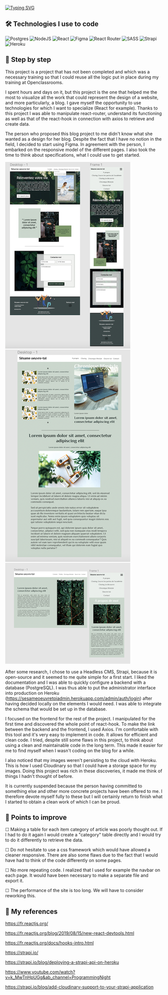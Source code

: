 [![Typing SVG](https://readme-typing-svg.herokuapp.com?color=%23E06F26&size=24&center=true&lines=Welcome+in+my+ReadMe)](https://git.io/typing-svg)

## 🛠 Technologies I use to code

![Postgres](https://img.shields.io/badge/postgres-%23316192.svg?style=for-the-badge&logo=postgresql&logoColor=white) ![NodeJS](https://img.shields.io/badge/node.js-6DA55F?style=for-the-badge&logo=node.js&logoColor=white) ![React](https://img.shields.io/badge/react-%2320232a.svg?style=for-the-badge&logo=react&logoColor=%2361DAFB) ![Figma](https://img.shields.io/badge/figma-%23F24E1E.svg?style=for-the-badge&logo=figma&logoColor=white) ![React Router](https://img.shields.io/badge/React_Router-CA4245?style=for-the-badge&logo=react-router&logoColor=white) ![SASS](https://img.shields.io/badge/SASS-hotpink.svg?style=for-the-badge&logo=SASS&logoColor=white) ![Strapi](https://img.shields.io/badge/strapi-%232E7EEA.svg?style=for-the-badge&logo=strapi&logoColor=white) ![Heroku](https://img.shields.io/badge/heroku-%23430098.svg?style=for-the-badge&logo=heroku&logoColor=white)

## 💾 Step by step

This project is a project that has not been completed and which was a necessary training so that I could reuse all the logic put in place during my training at Openclassrooms.

I spent hours and days on it, but this project is the one that helped me the most to visualize all the work that could represent the design of a website, and more particularly, a blog. I gave myself the opportunity to use technologies for which I want to specialize (React for example). Thanks to this project I was able to manipulate react-router, understand its functioning as well as that of the react-hook in connection with axios to retrieve and create data.

The person who proposed this blog project to me didn't know what she wanted as a design for her blog. Despite the fact that I have no notion in the field, I decided to start using Figma. In agreement with the person, I embarked on the responsive model of the different pages. I also took the time to think about specifications, what I could use to get started.

![Cover](https://github.com/AlineAl/sesame_project/blob/master/src/images/Capture%20d%E2%80%99e%CC%81cran%202022-03-10%20a%CC%80%2021.49.55.png)
![Cover](https://github.com/AlineAl/sesame_project/blob/master/src/images/Capture%20d%E2%80%99e%CC%81cran%202022-03-10%20a%CC%80%2021.50.24.png)
![Cover](https://github.com/AlineAl/sesame_project/blob/master/src/images/Capture%20d%E2%80%99e%CC%81cran%202022-03-10%20a%CC%80%2021.50.12.png)

After some research, I chose to use a Headless CMS, Strapi, because it is open-source and it seemed to me quite simple for a first start. I liked the documentation and I was able to quickly configure a backend with a database (PostgreSQL). I was thus able to put the administrator interface into production on Heroku (https://sesameoeuvretoiadmin.herokuapp.com/admin/auth/login) after having decided locally on the elements I would need. I was able to integrate the schema that would be set up in the database.

I focused on the frontend for the rest of the project. I manipulated for the first time and discovered the whole point of react-hook. To make the link between the backend and the frontend, I used Axios. I'm comfortable with this tool and it's very easy to implement in code. It allows for efficient and clean code. I tried, despite still some flaws in this project, to think about using a clean and maintainable code in the long term. This made it easier for me to find myself when I wasn't coding on the blog for a while.

I also noticed that my images weren't persisting to the cloud with Heroku. This is how I used Cloudinary so that I could have a storage space for my images. Doing this project was rich in these discoveries, it made me think of things I hadn't thought of before.

It is currently suspended because the person having committed to something else and other more concrete projects have been offered to me. I therefore devote myself fully to these but I will certainly return to finish what I started to obtain a clean work of which I can be proud.

## 🔌 Points to improve

☐ Making a table for each item category of article was poorly thought out. If I had to do it again I would create a "category" table directly and I would try to do it differently to retrieve the data.

☐ Do not hesitate to use a css framework which would have allowed a cleaner responsive. There are also some flaws due to the fact that I would have had to think of the code differently on some pages.

☐ No more repeating code. I realized that I used for example the navbar on each page. It would have been necessary to make a separate file and export it.

☐ The performance of the site is too long. We will have to consider reworking this.

## 🧬 My references

https://fr.reactjs.org/

https://fr.reactjs.org/blog/2019/08/15/new-react-devtools.html

https://fr.reactjs.org/docs/hooks-intro.html

https://strapi.io/

https://strapi.io/blog/deploying-a-strapi-api-on-heroku

https://www.youtube.com/watch?v=k_MwTnHpUGg&ab_channel=ProgrammingNight

https://strapi.io/blog/add-cloudinary-support-to-your-strapi-application
